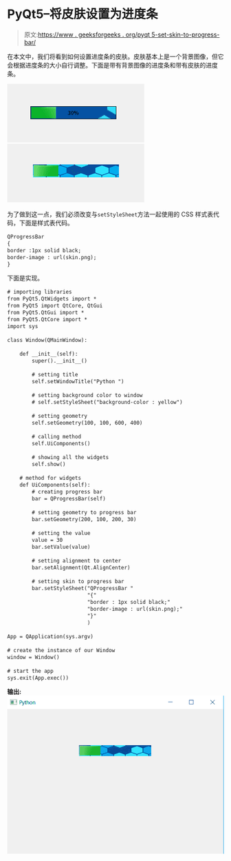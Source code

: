 # PyQt5–将皮肤设置为进度条

> 原文:[https://www . geeksforgeeks . org/pyqt 5-set-skin-to-progress-bar/](https://www.geeksforgeeks.org/pyqt5-set-skin-to-progress-bar/)

在本文中，我们将看到如何设置进度条的皮肤。皮肤基本上是一个背景图像，但它会根据进度条的大小自行调整。下面是带有背景图像的进度条和带有皮肤的进度条。

![](img/bd525d14ac17c29f9b063b24f57a31d4.png) ![](img/f32e8581c954f57596c27e00179bd5c7.png)

为了做到这一点，我们必须改变与`setStyleSheet`方法一起使用的 CSS 样式表代码，下面是样式表代码。

```
QProgressBar
{
border :1px solid black;
border-image : url(skin.png);
}

```

下面是实现。

```
# importing libraries
from PyQt5.QtWidgets import * 
from PyQt5 import QtCore, QtGui
from PyQt5.QtGui import * 
from PyQt5.QtCore import * 
import sys

class Window(QMainWindow):

    def __init__(self):
        super().__init__()

        # setting title
        self.setWindowTitle("Python ")

        # setting background color to window
        # self.setStyleSheet("background-color : yellow")

        # setting geometry
        self.setGeometry(100, 100, 600, 400)

        # calling method
        self.UiComponents()

        # showing all the widgets
        self.show()

    # method for widgets
    def UiComponents(self):
        # creating progress bar
        bar = QProgressBar(self)

        # setting geometry to progress bar
        bar.setGeometry(200, 100, 200, 30)

        # setting the value
        value = 30
        bar.setValue(value)

        # setting alignment to center
        bar.setAlignment(Qt.AlignCenter)

        # setting skin to progress bar
        bar.setStyleSheet("QProgressBar "
                          "{"
                          "border : 1px solid black;"
                          "border-image : url(skin.png);"
                          "}"
                          )

App = QApplication(sys.argv)

# create the instance of our Window
window = Window()

# start the app
sys.exit(App.exec())
```

**输出:**
![](img/d43f49af94b23c14845b7c0ee54d7a18.png)